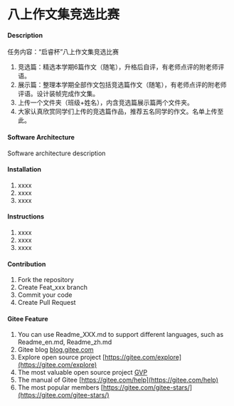 # 八上作文集竞选比赛

#### Description
任务内容：“启睿杯”八上作文集竞选比赛
1. 竞选篇：精选本学期6篇作文（随笔），升格后自评，有老师点评的附老师评语。
2. 展示篇：整理本学期全部作文包括竞选篇作文（随笔），有老师点评的附老师评语。设计装帧完成作文集。
3. 上传一个文件夹（班级+姓名），内含竞选篇展示篇两个文件夹。
4. 大家认真欣赏同学们上传的竞选篇作品，推荐五名同学的作文。名单上传至此。

#### Software Architecture
Software architecture description

#### Installation

1.  xxxx
2.  xxxx
3.  xxxx

#### Instructions

1.  xxxx
2.  xxxx
3.  xxxx

#### Contribution

1.  Fork the repository
2.  Create Feat_xxx branch
3.  Commit your code
4.  Create Pull Request


#### Gitee Feature

1.  You can use Readme\_XXX.md to support different languages, such as Readme\_en.md, Readme\_zh.md
2.  Gitee blog [blog.gitee.com](https://blog.gitee.com)
3.  Explore open source project [https://gitee.com/explore](https://gitee.com/explore)
4.  The most valuable open source project [GVP](https://gitee.com/gvp)
5.  The manual of Gitee [https://gitee.com/help](https://gitee.com/help)
6.  The most popular members  [https://gitee.com/gitee-stars/](https://gitee.com/gitee-stars/)
